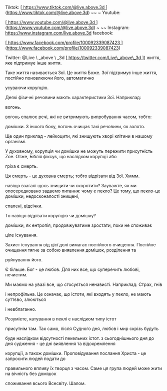 Tiktok:
[<u> https://www.tiktok.com/@live.above.3d </u>] (https://www.tiktok.com/@live.above.3d) ~~ ~ Youtube:

[<u> https://www.youtube.com/@live.above.3d </u>] (https://www.youtube.com/@live.above.3d) ~ ~~ Instagram: <https://www.instagram.com/live.above.3d>
facebook:

[<u> https://www.facebook.com/profile/100092339087423 </u> ] (https://www.facebook.com/profile/100092339087423)

Twitter: @Live \ _above \ _3d
[<u> https://twitter.com/Live\_above\_3d </u >]) життя, яке підтримує інше життя.

Таке життя називається Зої. Це життя Боже.
Зої підтримує інше життя, постійно поновлюючи його, автоматично

усуваючи корупцію.

Деякі фізичні речовини мають характеристики Зої. Наприклад:

вогонь.

вогонь спалює речі, які не витримують випробування часом, тобто:

домішки.
З іншого боку, вогонь очищає такі речовини, як золото.

Ще один приклад - лейкоцити, які знищують хворі клітини в
нашому організмі.

У духовному, корупція чи домішки не можуть пережити присутність
Zoe. Отже, Біблія фіксує, що наслідком корупції або

гріха є смерть.

Ця смерть - це духовна смерть; тобто відрізати від Зої.
Хммм.

навіщо взагалі щось знищити чи скоротити?
Зауважте, як ми опосередковано задаємо питання: чому є пекло?
Це тому, що пекло-це домішки, недосконалості знищені,

спалені, відсічки.

То навіщо відрізати корупцію чи домішку?

домішки, як ентропія, продовжуватиме зростати, поки не споживає

ціле існування.

Захист існування від цієї долі вимагає постійного очищення.
Постійне очищення тягне за собою виявлення домішок, розділення та

руйнування його.

Є більше.
Бог - це любов. Для них все, що суперечить любові, нечистим.

Ми маємо на увазі все, що стосується ненависті. Наприклад: Страх, гнів

і непрофільна.
Це означає, що істоти, які входять у пекло, не мають суттєво, злюються

і невблаганно.

Розумієте, катування в пеклі є наслідком типу істот

присутнім там.
Так само, після Судного дня, любов і мир скрізь будуть

буде наслідком відсутності пекельних істот.
з сьогоднішнього дня до дня судження - це дні виявлення та відокремлення

корупції, а також домішки.
Проповідування послання Христа - це запросити людей подати до

правильного впливу їх творця з часом.
Саме ця група людей може жити на вічність без домішок

споживання всього Всесвіту.
Шалом.


